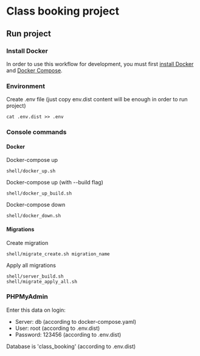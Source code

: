 # Class booking project

## Run project

### Install Docker

In order to use this workflow for development, you must first [install Docker](https://docs.docker.com/get-docker/) and [Docker Compose](https://docs.docker.com/compose/install/).

### Environment

Create .env file (just copy env.dist content will be enough in order to run project)
```
cat .env.dist >> .env
```

### Console commands

#### Docker

Docker-compose up
```
shell/docker_up.sh
```

Docker-compose up (with --build flag)
```
shell/docker_up_build.sh
```

Docker-compose down
```
shell/docker_down.sh
```

#### Migrations

Create migration
```
shell/migrate_create.sh migration_name
```

Apply all migrations
```
shell/server_build.sh
shell/migrate_apply_all.sh
```

### PHPMyAdmin

Enter this data on login:
- Server: db (according to docker-compose.yaml)
- User: root (according to .env.dist)
- Password: 123456 (according to .env.dist)

Database is 'class_booking' (according to .env.dist)

